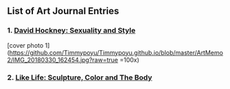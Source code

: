 ## List of Art Journal Entries
### 1. [David Hockney: Sexuality and Style](Timmypoyu.github.io/ArtMemos1)

[cover photo 1](https://github.com/Timmypoyu/Timmypoyu.github.io/blob/master/ArtMemo2/IMG_20180330_162454.jpg?raw=true =100x)

### 2. [Like Life: Sculpture, Color and The Body](Timmypoyu.github.io/ArtMemo2)
